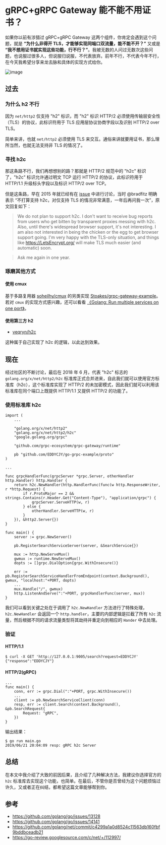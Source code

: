 # gRPC+gRPC Gateway 能不能不用证书？

如果你以前有涉猎过 gRPC+gRPC Gateway 这两个组件，你肯定会遇到这个问题，就是 **“为什么非得开 TLS，才能够实现同端口双流量，能不能不开？”** 又或是 **“我不想用证书就实现这些功能，行不行？”**。我被无数的人问过无数次这些问题，也说服过很多人，但说服归说服，不代表放弃。前年不行，不代表今年不行，在今天我希望分享来龙去脉和具体的实现方式给你。

![image](https://i.imgur.com/cjLNsWj.png)

## 过去

### 为什么 h2 不行

因为 `net/http2` 仅支持 "h2" 标识，而 "h2" 标识 HTTP/2 必须使用传输层安全性（TLS）的协议，此标识符用于 TLS 应用层协议协商字段以及识别 HTTP/2 over TLS。

简单来讲，也就 `net/http2` 必须使用 TLS 来交互。通俗来讲就要用证书，那么理所当然，也就无法支持非 TLS 的情况了。

### 寻找 h2c

那这条路不行，我们再想想别的路？那就是 HTTP/2 规范中的 "h2c" 标识了，"h2c" 标识允许通过明文 TCP 运行 HTTP/2 的协议，此标识符用于 HTTP/1.1 升级标头字段以及标识 HTTP/2 over TCP。

但是这条路，早在 2015 年就已经有在 [issue](https://github.com/golang/go/issues/13128#issuecomment-153193762) 中进行讨论，当时 @bradfitz 明确表示 “不打算支持 h2c，对仅支持 TLS 的情况非常满意，一年后再问我一次”，原文回复如下：

> We do not plan to support h2c. I don't want to receive bug reports from users who get bitten by transparent proxies messing with h2c. Also, until there's widespread browser support, it's not interesting. I am also not interested in being the chicken or the egg to get browser support going. I'm very happy with the TLS-only situation, and things like https://LetsEncrypt.org/ will make TLS much easier (and automatic) soon.

> Ask me again in one year.

### 琢磨其他方式

#### 使用 cmux

基于多路复用器 [soheilhy/cmux](https://github.com/soheilhy/cmux) 的另类实现 [Stoakes/grpc-gateway-example](https://github.com/Stoakes/grpc-gateway-example)。若对 `cmux` 的实现方式感兴趣，还可以看看 [《Golang: Run multiple services on one port》](https://blog.dgraph.io/post/cmux/)。

#### 使用第三方 h2

- [veqryn/h2c](https://github.com/veqryn/h2c)

这种属于自己实现了 h2c 的逻辑，以此达到效果。

## 现在

经过社区的不断讨论，最后在 2018 年 6 月，代表 "h2c" 标志的 `golang.org/x/net/http2/h2c` 标准库正式合并进来，自此我们就可以使用官方标准库（h2c），这个标准库实现了 HTTP/2 的未加密模式，因此我们就可以利用该标准库在同个端口上既提供 HTTP/1.1 又提供 HTTP/2 的功能了。

### 使用标准库 h2c 

```
import (
	...

	"golang.org/x/net/http2"
	"golang.org/x/net/http2/h2c"
	"google.golang.org/grpc"

	"github.com/grpc-ecosystem/grpc-gateway/runtime"

	pb "github.com/EDDYCJY/go-grpc-example/proto"
)

...

func grpcHandlerFunc(grpcServer *grpc.Server, otherHandler http.Handler) http.Handler {
	return h2c.NewHandler(http.HandlerFunc(func(w http.ResponseWriter, r *http.Request) {
		if r.ProtoMajor == 2 && strings.Contains(r.Header.Get("Content-Type"), "application/grpc") {
			grpcServer.ServeHTTP(w, r)
		} else {
			otherHandler.ServeHTTP(w, r)
		}
	}), &http2.Server{})
}

func main() {
	server := grpc.NewServer()

	pb.RegisterSearchServiceServer(server, &SearchService{})

	mux := http.NewServeMux()
	gwmux := runtime.NewServeMux()
	dopts := []grpc.DialOption{grpc.WithInsecure()}

	err := pb.RegisterSearchServiceHandlerFromEndpoint(context.Background(), gwmux, "localhost:"+PORT, dopts)
	...
	mux.Handle("/", gwmux)
	http.ListenAndServe(":"+PORT, grpcHandlerFunc(server, mux))
}
```

我们可以看到关键之处在于调用了 `h2c.NewHandler` 方法进行了特殊处理，`h2c.NewHandler` 会返回一个 `http.handler`，主要的内部逻辑是拦截了所有 `h2c` 流量，然后根据不同的请求流量类型将其劫持并重定向到相应的 `Hander` 中去处理。

### 验证

#### HTTP/1.1

```
$ curl -X GET 'http://127.0.0.1:9005/search?request=EDDYCJY'
{"response":"EDDYCJY"}
```

#### HTTP/2(gRPC)

```
...
func main() {
	conn, err := grpc.Dial(":"+PORT, grpc.WithInsecure())
	...
	client := pb.NewSearchServiceClient(conn)
	resp, err := client.Search(context.Background(), &pb.SearchRequest{
		Request: "gRPC",
	})
}
```
输出结果：

```
$ go run main.go
2019/06/21 20:04:09 resp: gRPC h2c Server
```

## 总结

在本文中我介绍了大致的前因后果，且介绍了几种解决方法，我建议你选择官方的 `h2c` 标准库去实现这个功能，也简单。在最后，不管你是否曾经为这个问题烦恼过许久，又或者正在纠结，都希望这篇文章能够帮到你。

## 参考

- https://github.com/golang/go/issues/13128
- https://github.com/golang/go/issues/14141
- https://github.com/golang/net/commit/c4299a1a0d8524c11563db160fbf9bddbceadb21
- https://go-review.googlesource.com/c/net/+/112997/

